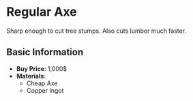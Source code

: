 # Regular Axe

Sharp enough to cut tree stumps. Also cuts lumber much faster.

## Basic Information

- **Buy Price**: 1,000$
- **Materials**:
  - Cheap Axe
  - Copper Ingot